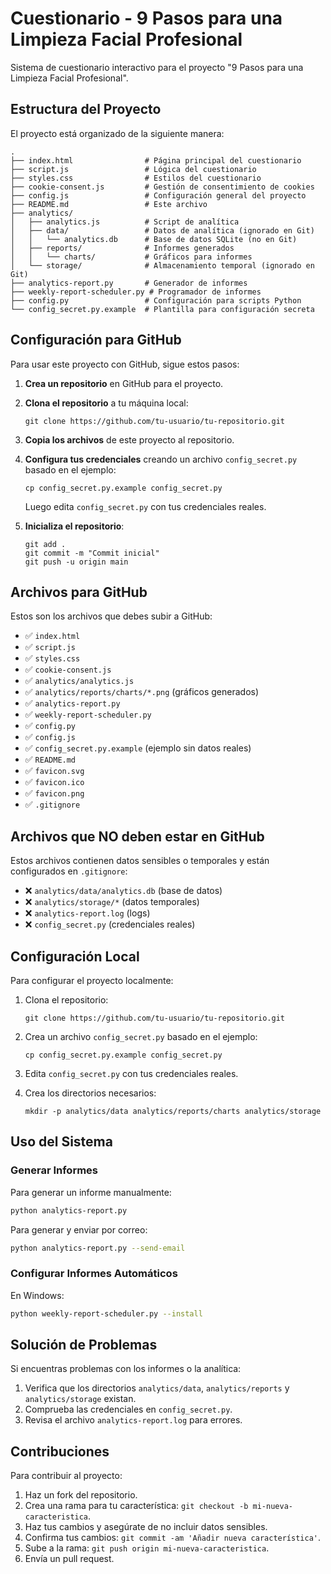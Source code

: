 # Cuestionario - 9 Pasos para una Limpieza Facial Profesional

Sistema de cuestionario interactivo para el proyecto "9 Pasos para una Limpieza Facial Profesional".

## Estructura del Proyecto

El proyecto está organizado de la siguiente manera:

```
.
├── index.html                # Página principal del cuestionario
├── script.js                 # Lógica del cuestionario
├── styles.css                # Estilos del cuestionario
├── cookie-consent.js         # Gestión de consentimiento de cookies
├── config.js                 # Configuración general del proyecto
├── README.md                 # Este archivo
├── analytics/
│   ├── analytics.js          # Script de analítica
│   ├── data/                 # Datos de analítica (ignorado en Git)
│   │   └── analytics.db      # Base de datos SQLite (no en Git)
│   ├── reports/              # Informes generados
│   │   └── charts/           # Gráficos para informes
│   └── storage/              # Almacenamiento temporal (ignorado en Git)
├── analytics-report.py       # Generador de informes
├── weekly-report-scheduler.py # Programador de informes
├── config.py                 # Configuración para scripts Python
└── config_secret.py.example  # Plantilla para configuración secreta
```

## Configuración para GitHub

Para usar este proyecto con GitHub, sigue estos pasos:

1. **Crea un repositorio** en GitHub para el proyecto.

2. **Clona el repositorio** a tu máquina local:
   ```
   git clone https://github.com/tu-usuario/tu-repositorio.git
   ```

3. **Copia los archivos** de este proyecto al repositorio.

4. **Configura tus credenciales** creando un archivo `config_secret.py` basado en el ejemplo:
   ```
   cp config_secret.py.example config_secret.py
   ```
   Luego edita `config_secret.py` con tus credenciales reales.

5. **Inicializa el repositorio**:
   ```
   git add .
   git commit -m "Commit inicial"
   git push -u origin main
   ```

## Archivos para GitHub

Estos son los archivos que debes subir a GitHub:

- ✅ `index.html`
- ✅ `script.js`
- ✅ `styles.css`
- ✅ `cookie-consent.js`
- ✅ `analytics/analytics.js`
- ✅ `analytics/reports/charts/*.png` (gráficos generados)
- ✅ `analytics-report.py`
- ✅ `weekly-report-scheduler.py`
- ✅ `config.py`
- ✅ `config.js`
- ✅ `config_secret.py.example` (ejemplo sin datos reales)
- ✅ `README.md`
- ✅ `favicon.svg`
- ✅ `favicon.ico`
- ✅ `favicon.png`
- ✅ `.gitignore`

## Archivos que NO deben estar en GitHub

Estos archivos contienen datos sensibles o temporales y están configurados en `.gitignore`:

- ❌ `analytics/data/analytics.db` (base de datos)
- ❌ `analytics/storage/*` (datos temporales)
- ❌ `analytics-report.log` (logs)
- ❌ `config_secret.py` (credenciales reales)

## Configuración Local

Para configurar el proyecto localmente:

1. Clona el repositorio:
   ```
   git clone https://github.com/tu-usuario/tu-repositorio.git
   ```

2. Crea un archivo `config_secret.py` basado en el ejemplo:
   ```
   cp config_secret.py.example config_secret.py
   ```

3. Edita `config_secret.py` con tus credenciales reales.

4. Crea los directorios necesarios:
   ```
   mkdir -p analytics/data analytics/reports/charts analytics/storage
   ```

## Uso del Sistema

### Generar Informes

Para generar un informe manualmente:

```bash
python analytics-report.py
```

Para generar y enviar por correo:

```bash
python analytics-report.py --send-email
```

### Configurar Informes Automáticos

En Windows:

```bash
python weekly-report-scheduler.py --install
```

## Solución de Problemas

Si encuentras problemas con los informes o la analítica:

1. Verifica que los directorios `analytics/data`, `analytics/reports` y `analytics/storage` existan.
2. Comprueba las credenciales en `config_secret.py`.
3. Revisa el archivo `analytics-report.log` para errores.

## Contribuciones

Para contribuir al proyecto:

1. Haz un fork del repositorio.
2. Crea una rama para tu característica: `git checkout -b mi-nueva-caracteristica`.
3. Haz tus cambios y asegúrate de no incluir datos sensibles.
4. Confirma tus cambios: `git commit -am 'Añadir nueva característica'`.
5. Sube a la rama: `git push origin mi-nueva-caracteristica`.
6. Envía un pull request. 
